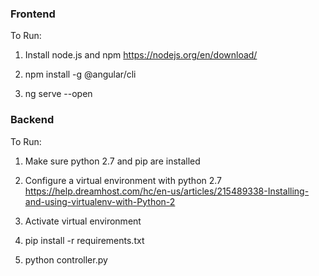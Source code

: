 ### Frontend
To Run: 
1. Install node.js and npm https://nodejs.org/en/download/

2. npm install -g @angular/cli

3. ng serve --open

### Backend
To Run: 
1. Make sure python 2.7 and pip are installed

2. Configure a virtual environment with python 2.7 
   https://help.dreamhost.com/hc/en-us/articles/215489338-Installing-and-using-virtualenv-with-Python-2

3. Activate virtual environment

4. pip install -r requirements.txt

5. python controller.py

